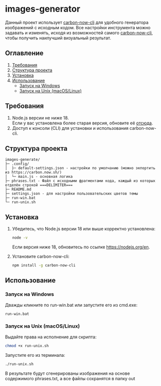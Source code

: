 
# images-generator

Данный проект использует [carbon-now-cli](https://github.com/mixn/carbon-now-cli) для удобного генератора изображений с исходным кодом. Все настройки инструмента можно задавать и изменять, исходя из возможностей самого [carbon-now-cli](https://github.com/mixn/carbon-now-cli), чтобы получить наилучший визуальный результат.

## Оглавление
1. [Требования](#требования)
2. [Структура проекта](#структура-проекта)
3. [Установка](#установка)
4. [Использование](#использование)
   - [Запуск на Windows](#запуск-на-windows)
   - [Запуск на Unix (macOS/Linux)](#запуск-на-unix-macoslinux)

## Требования

1. Node.js версии не ниже 18.  
   Если у вас установлена более старая версия, обновите её [отсюда](https://nodejs.org/en).
2. Доступ к консоли (CLI) для установки и использования carbon-now-cli.

## Структура проекта

```plaintext
images-generate/
├─ .config/
│  ├─ default-settings.json - настройки по умолчанию (можно экпортить из https://carbon.now.sh/)
│  └─ main.js - основная логика
├─ phrases.txt - Файл с исходными фрагментами кода, каждый из которых отделён строкой ===DELIMITER===
├─ README.md
├─ settings.json - для настройки пользовательских цветов темы
├─ run-win.bat
└─ run-unix.sh
```

## Установка

1. Убедитесь, что Node.js версии 18 или выше корректно установлена:

   ```bash
   node -v
   ```
   Если версия ниже 18, обновитесь по ссылке https://nodejs.org/en.

2. Установите carbon-now-cli:

   ```bash
   npm install -g carbon-now-cli
   ```

## Использование

### Запуск на Windows

Дважды кликните по run-win.bat или запустите его из cmd.exe:

```bash
run-win.bat
```

### Запуск на Unix (macOS/Linux)

Выдайте права на исполнение для скрипта:

```bash
chmod +x run-unix.sh
```

Запустите его из терминала:

```bash
./run-unix.sh
```

В результате будут сгенерированы изображения на основе содержимого phrases.txt, а все файлы сохранятся в папку out